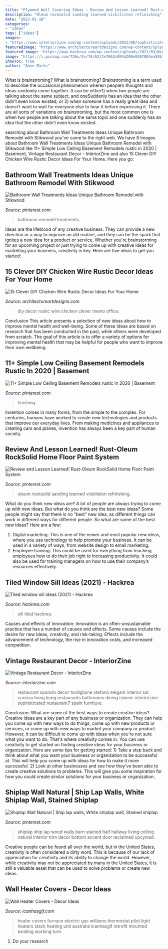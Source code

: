 ```yaml
---
title: "Plywood Wall Covering Ideas : Review And Lesson Learned! Rust-oleum Rocksolid Home Floor Paint System"
description: "Oleum rocksolid sanding learned vickiliston refinishing"
date: "2023-01-18"
categories:
- "ideas"
tags: ["ideas"]
images:
- "https://www.interiorzine.com/wp-content/uploads/2013/08/sophisticated-elegant-restaurant7.jpg"
featuredImage: "https://www.architectureartdesigns.com/wp-content/uploads/2017/08/15-Clever-DIY-Chicken-Wire-Rustic-Decor-Ideas-For-Your-Home-5.jpg"
featured_image: "https://www.hackrea.com/wp-content/uploads/2021/03/Winow-sill-tiled-with-white-granite-768x512.jpg"
image: "https://i.pinimg.com/736x/2e/76/62/2e7662c094d200e8307804ea59bfa398.jpg"
ShowToc: true
author: "Anne Marks"
---
```



What is brainstroming?
What is brainstroming? Brainstroming is a term used to describe the occasional phenomenon wherein people’s thoughts and ideas randomly come together. It can be either1) when two people are talking about the same subject, and oneSuddenly has an idea that the other didn’t even know existed; or 2) when someone has a really great idea and doesn’t want to wait for everyone else to hear it before expressing it. There are all sorts of variations on brainstroming, but the most common one is when two people are talking about the same topic and one suddenly has an idea that the other didn’t even know existed.

	

		
searching about Bathroom Wall Treatments Ideas Unique Bathroom Remodel with Stikwood you've came to the right web. We have 8 Images about Bathroom Wall Treatments Ideas Unique Bathroom Remodel with Stikwood like 11+ Simple Low Ceiling Basement Remodels rustic in 2020 | Basement, Vintage Restaurant Decor - InteriorZine and also 15 Clever DIY Chicken Wire Rustic Decor Ideas For Your Home. Here you go:
		
    
## Bathroom Wall Treatments Ideas Unique Bathroom Remodel With Stikwood

<img loading=lazy src="https://i.pinimg.com/736x/10/45/29/104529d859d51d033287317b8eff5e72.jpg" onerror="this.onerror=null;this.src='https://tse4.mm.bing.net/th?id=OIP.zbDgeUuRouzlEoySJ4G2qAHaJ3&amp;pid=15.1';" alt="Bathroom Wall Treatments Ideas Unique Bathroom Remodel with Stikwood">

_Source: pinterest.com_

>bathroom remodel treatments. 

	

Ideas are the lifeblood of any creative business. They can provide a new direction or a way to improve an old routine, and they can be the spark that ignites a new idea for a product or service. Whether you're brainstorming for an upcoming project or just trying to come up with creative ideas for marketing your business, creativity is key. Here are five ideas to get you started: 
    
## 15 Clever DIY Chicken Wire Rustic Decor Ideas For Your Home

<img loading=lazy src="https://www.architectureartdesigns.com/wp-content/uploads/2017/08/15-Clever-DIY-Chicken-Wire-Rustic-Decor-Ideas-For-Your-Home-5.jpg" onerror="this.onerror=null;this.src='https://tse2.mm.bing.net/th?id=OIP.cDdcFK552QYOCE7WZ7lUeQHaLJ&amp;pid=15.1';" alt="15 Clever DIY Chicken Wire Rustic Decor Ideas For Your Home">

_Source: architectureartdesigns.com_

>diy decor rustic wire chicken clever memo office. 

	

Conclusion
This article presents a selection of new ideas about how to improve mental health and well-being. Some of these ideas are based on research that has been conducted in the past, while others were developed from scratch. The goal of this article is to offer a variety of options for improving mental health that may be helpful for people who want to improve their own wellbeing.

    
## 11+ Simple Low Ceiling Basement Remodels Rustic In 2020 | Basement

<img loading=lazy src="https://i.pinimg.com/736x/2e/76/62/2e7662c094d200e8307804ea59bfa398.jpg" onerror="this.onerror=null;this.src='https://tse1.mm.bing.net/th?id=OIP.atQXb7kX9iwTMqkw63IbagHaJ3&amp;pid=15.1';" alt="11+ Simple Low Ceiling Basement Remodels rustic in 2020 | Basement">

_Source: pinterest.com_

>finishing. 

	

Invention comes in many forms, from the simple to the complex. For centuries, humans have worked to create new technologies and products that improve our everyday lives. From making medicines and appliances to creating cars and planes, invention has always been a key part of human society.

    
## Review And Lesson Learned! Rust-Oleum RockSolid Home Floor Paint System

<img loading=lazy src="https://i.pinimg.com/736x/bf/d7/e4/bfd7e4d4116212352fecbd1b9dcf4061.jpg" onerror="this.onerror=null;this.src='https://tse4.mm.bing.net/th?id=OIP.8wmNFdu2AtC9ltYFjuqWlQHaJ3&amp;pid=15.1';" alt="Review and Lesson Learned! Rust-Oleum RockSolid Home Floor Paint System">

_Source: pinterest.com_

>oleum rocksolid sanding learned vickiliston refinishing. 

	

What do you think new ideas are?
A lot of people are always trying to come up with new ideas. But what do you think are the best new ideas? Some people might say that there is no “best” new idea, as different things can work in different ways for different people. So what are some of the best new ideas? Here are a few: 
1) Digital marketing: This is one of the newer and most popular new ideas, where you use technology to help promote your business. It can be used in a variety of ways, from website design to email marketing. 
2) Employee training: This could be used for everything from teaching employees how to do their job right to increasing productivity. It could also be used for training managers on how to use their company’s resources effectively.

    
## Tiled Window Sill Ideas (2021) - Hackrea

<img loading=lazy src="https://www.hackrea.com/wp-content/uploads/2021/03/Winow-sill-tiled-with-white-granite-768x512.jpg" onerror="this.onerror=null;this.src='https://tse2.mm.bing.net/th?id=OIP.M2O7UA5bM8FQNbVPf-vLbgHaE8&amp;pid=15.1';" alt="Tiled window sill ideas (2021) - Hackrea">

_Source: hackrea.com_

>sill tiled hackrea. 

	

Causes and effects of innovation:
Innovation is an often-unsustainable practice that has a number of causes and effects. Some causes include the desire for new ideas, creativity, and risk-taking. Effects include the advancement of technology, the rise in innovation costs, and increased competition.

    
## Vintage Restaurant Decor - InteriorZine

<img loading=lazy src="https://www.interiorzine.com/wp-content/uploads/2013/08/sophisticated-elegant-restaurant7.jpg" onerror="this.onerror=null;this.src='https://tse2.mm.bing.net/th?id=OIP.8sgZWdR5-kRBLZJFlxH4AwHaFF&amp;pid=15.1';" alt="Vintage Restaurant Decor - InteriorZine">

_Source: interiorzine.com_

>restaurant spanish decor tordiglione stefano elegant interior sal curioso hong kong restaurants bathrooms dining islamic interiorzine sophisticated restaurant7 spain furniture. 

	

Conclusion: What are some of the best ways to create creative ideas?
Creative ideas are a key part of any business or organization. They can help you come up with new ways to do things, come up with new products or services, or come up with new ways to market your company or product. However, it can be difficult to come up with ideas when you're not sure what you want to do. That's where creativity comes in. You can use creativity to get started on finding creative ideas for your business or organization. Here are some tips for getting started: 1) Take a step back and think about what you want your business or organization to be successful at. This will help you come up with ideas for how to make it more successful. 2) Look at other businesses and see how they've been able to create creative solutions to problems. This will give you some inspiration for how you could create similar solutions for your business or organization.

    
## Shiplap Wall Natural | Ship Lap Walls, White Shiplap Wall, Stained Shiplap

<img loading=lazy src="https://i.pinimg.com/736x/a8/73/4e/a8734e9734ee3206012bc20ac3d38c1a.jpg" onerror="this.onerror=null;this.src='https://tse3.mm.bing.net/th?id=OIP.TNvQjAB8N6WKJXSIaDWaEgHaFj&amp;pid=15.1';" alt="Shiplap Wall Natural | Ship lap walls, White shiplap wall, Stained shiplap">

_Source: pinterest.com_

>shiplap ship lap wood walls barn stained half hallway living ceiling natural interior trim decor bottom accent door reclaimed upcycled. 

	

Creative people can be found all over the world, but in the United States, creativity is often considered a dirty word. This is because of our lack of appreciation for creativity and its ability to change the world. However, while creativity may not be appreciated by many in the United States, it is still a valuable asset that can be used to solve problems or create new ideas.

    
## Wall Heater Covers - Decor Ideas

<img loading=lazy src="https://www.icanhasgif.com/wp-content/uploads/2016/02/Wall-Heater-Covers.jpg" onerror="this.onerror=null;this.src='https://tse1.mm.bing.net/th?id=OIP.sB4G5y0Zt-HE9K2Y0PhgCQHaLJ&amp;pid=15.1';" alt="Wall Heater Covers - Decor Ideas">

_Source: icanhasgif.com_

>heater covers furnace electric gas williams thermostat pilot light heaters stack heating unit australia icanhasgif retrofit mounted existing working turn. 

	

1. Do your research

